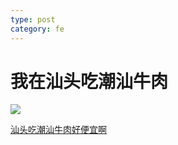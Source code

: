 ```yaml
---
type: post
category: fe
---
```

# 我在汕头吃潮汕牛肉

![](https://i0.hdslb.com/bfs/archive/536f81faa7db4ef642ac97633a5d37ee20205fba.jpg@320w_200h_100Q_1c.webp)

[汕头吃潮汕牛肉好便宜啊](https://www.bilibili.com/video/av27970617)